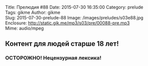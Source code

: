 Title: Прелюдия #88
Date: 2015-07-30 16:35:00
Category: prelude  
Tags: gikme
Author: gikme  
Slug: 2015-07-30-prelude-88
Image: /images/preludes/s03e88.jpg
Enclosure: http://static.gik.me/mp3/s03/pre/00088-pre.mp3  
Mime: audio/mpeg

## Контент для людей старше 18 лет!

### ОСТОРОЖНО! Нецензурная лексика!
